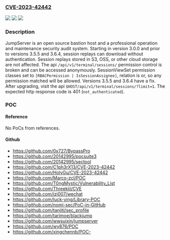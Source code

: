 ### [CVE-2023-42442](https://cve.mitre.org/cgi-bin/cvename.cgi?name=CVE-2023-42442)
![](https://img.shields.io/static/v1?label=Product&message=jumpserver&color=blue)
![](https://img.shields.io/static/v1?label=Version&message=%3D%20%3E%3D%203.0.0%2C%20%3C%203.5.5%20&color=brighgreen)
![](https://img.shields.io/static/v1?label=Vulnerability&message=CWE-287%3A%20Improper%20Authentication&color=brighgreen)

### Description

JumpServer is an open source bastion host and a professional operation and maintenance security audit system. Starting in version 3.0.0 and prior to versions 3.5.5 and 3.6.4, session replays can download without authentication. Session replays stored in S3, OSS, or other cloud storage are not affected. The api `/api/v1/terminal/sessions/` permission control is broken and can be accessed anonymously. SessionViewSet permission classes set to `[RBACPermission | IsSessionAssignee]`, relation is or, so any permission matched will be allowed. Versions 3.5.5 and 3.6.4 have a fix. After upgrading, visit the api `$HOST/api/v1/terminal/sessions/?limit=1`. The expected http response code is 401 (`not_authenticated`).

### POC

#### Reference
No PoCs from references.

#### Github
- https://github.com/0x727/BypassPro
- https://github.com/20142995/pocsuite3
- https://github.com/20142995/sectool
- https://github.com/C1ph3rX13/CVE-2023-42442
- https://github.com/HolyGu/CVE-2023-42442
- https://github.com/Marco-zcl/POC
- https://github.com/T0ngMystic/Vulnerability_List
- https://github.com/Threekiii/CVE
- https://github.com/izj007/wechat
- https://github.com/luck-ying/Library-POC
- https://github.com/nomi-sec/PoC-in-GitHub
- https://github.com/tanjiti/sec_profile
- https://github.com/tarimoe/blackjump
- https://github.com/wwsuixin/jumpserver
- https://github.com/wy876/POC
- https://github.com/xingchennb/POC-

